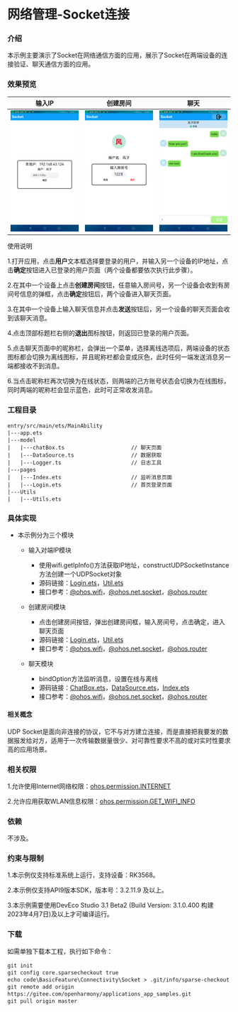 # 网络管理-Socket连接

### 介绍

本示例主要演示了Socket在网络通信方面的应用，展示了Socket在两端设备的连接验证、聊天通信方面的应用。

### 效果预览

|       输入IP                             |    创建房间                               | 聊天                             |
|----------------------------------------|---------------------------------------|--------------------------------|
| ![](screenshots/devices/input_ip.png) | ![](screenshots/devices/create_room.png) | ![](screenshots/devices/chats.png) |

使用说明

1.打开应用，点击**用户**文本框选择要登录的用户，并输入另一个设备的IP地址，点击**确定**按钮进入已登录的用户页面（两个设备都要依次执行此步骤）。

2.在其中一个设备上点击**创建房间**按钮，任意输入房间号，另一个设备会收到有房间号信息的弹框，点击**确定**按钮后，两个设备进入聊天页面。

3.在其中一个设备上输入聊天信息并点击**发送**按钮后，另一个设备的聊天页面会收到该聊天消息。

4.点击顶部标题栏右侧的**退出**图标按钮，则返回已登录的用户页面。

5.点击聊天页面中的昵称栏，会弹出一个菜单，选择离线选项后，两端设备的状态图标都会切换为离线图标，并且昵称栏都会变成灰色，此时任何一端发送消息另一端都接收不到消息。

6.当点击昵称栏再次切换为在线状态，则两端的己方账号状态会切换为在线图标，同时两端的昵称栏会显示蓝色，此时可正常收发消息。

### 工程目录
```
entry/src/main/ets/MainAbility
|---app.ets
|---model
|   |---chatBox.ts                     // 聊天页面
|   |---DataSource.ts                  // 数据获取
|   |---Logger.ts                      // 日志工具
|---pages
|   |---Index.ets                      // 监听消息页面
|   |---Login.ets                      // 首页登录页面
|---Utils
|   |---Utils.ets
```
### 具体实现

* 本示例分为三个模块
  * 输入对端IP模块 
    * 使用wifi.getIpInfo()方法获取IP地址，constructUDPSocketInstance方法创建一个UDPSocket对象
    * 源码链接：[Login.ets](entry/src/main/ets/MainAbility/pages/Login.ets)，[Util.ets](entry/src/main/ets/MainAbility/Utils/Util.ets)
    * 接口参考：[@ohos.wifi](https://gitee.com/openharmony/docs/blob/master/zh-cn/application-dev/reference/apis/js-apis-wifi.md)，[@ohos.net.socket](https://gitee.com/openharmony/docs/blob/master/zh-cn/application-dev/reference/apis/js-apis-socket.md)，[@ohos.router](https://gitee.com/openharmony/docs/blob/master/zh-cn/application-dev/reference/apis/js-apis-system-router.md)
  
  * 创建房间模块
    * 点击创建房间按钮，弹出创建房间框，输入房间号，点击确定，进入聊天页面
    * 源码链接：[Login.ets](entry/src/main/ets/MainAbility/pages/Login.ets)，[Util.ets](entry/src/main/ets/MainAbility/Utils/Util.ets)
    * 接口参考：[@ohos.wifi](https://gitee.com/openharmony/docs/blob/master/zh-cn/application-dev/reference/apis/js-apis-wifi.md)，[@ohos.net.socket](https://gitee.com/openharmony/docs/blob/master/zh-cn/application-dev/reference/apis/js-apis-socket.md)，[@ohos.router](https://gitee.com/openharmony/docs/blob/master/zh-cn/application-dev/reference/apis/js-apis-system-router.md)
    
  * 聊天模块
    * bindOption方法监听消息，设置在线与离线
    * 源码链接：[ChatBox.ets](entry/src/main/ets/MainAbility/model/ChatBox.ets)，[DataSource.ets](entry/src/main/ets/MainAbility/model/DataSource.ets)，[Index.ets](entry/src/main/ets/MainAbility/pages/Index.ets)
    * 接口参考：[@ohos.wifi](https://gitee.com/openharmony/docs/blob/master/zh-cn/application-dev/reference/apis/js-apis-wifi.md)，[@ohos.net.socket](https://gitee.com/openharmony/docs/blob/master/zh-cn/application-dev/reference/apis/js-apis-socket.md)，[@ohos.router](https://gitee.com/openharmony/docs/blob/master/zh-cn/application-dev/reference/apis/js-apis-system-router.md)

#### 相关概念

UDP Socket是面向非连接的协议，它不与对方建立连接，而是直接把我要发的数据报发给对方，适用于一次传输数据量很少、对可靠性要求不高的或对实时性要求高的应用场景。

### 相关权限

1.允许使用Internet网络权限：[ohos.permission.INTERNET](https://gitee.com/openharmony/docs/blob/master/zh-cn/application-dev/security/permission-list.md#ohospermissioninternet)

2.允许应用获取WLAN信息权限：[ohos.permission.GET_WIFI_INFO](https://gitee.com/openharmony/docs/blob/master/zh-cn/application-dev/security/permission-list.md#ohospermissionget_wifi_info)

### 依赖 

不涉及。

### 约束与限制

1.本示例仅支持标准系统上运行，支持设备：RK3568。

2.本示例仅支持API9版本SDK，版本号：3.2.11.9 及以上。

3.本示例需要使用DevEco Studio 3.1 Beta2 (Build Version: 3.1.0.400 构建 2023年4月7日)及以上才可编译运行。

### 下载

如需单独下载本工程，执行如下命令：
```
git init
git config core.sparsecheckout true
echo code\BasicFeature\Connectivity\Socket > .git/info/sparse-checkout
git remote add origin https://gitee.com/openharmony/applications_app_samples.git
git pull origin master
```